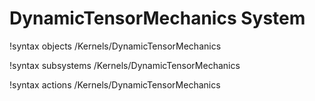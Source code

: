 <!-- MOOSE Documentation Stub: Remove this when content is added. -->

# DynamicTensorMechanics System
!syntax objects /Kernels/DynamicTensorMechanics

!syntax subsystems /Kernels/DynamicTensorMechanics

!syntax actions /Kernels/DynamicTensorMechanics
